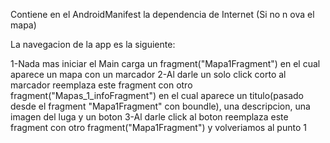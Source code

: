 Contiene en el AndroidManifest la dependencia de Internet (Si no n ova el mapa)

La navegacion de la app es la siguiente:

1-Nada mas iniciar el Main carga un fragment("Mapa1Fragment") en el cual aparece un mapa con un marcador
2-Al darle un solo click corto al marcador reemplaza este fragment con otro fragment("Mapas_1_infoFragment") en el cual aparece un titulo(pasado desde el fragment "Mapa1Fragment" con boundle), una descripcion, una imagen del luga y un boton
3-Al darle click al boton reemplaza este fragment con otro fragment("Mapa1Fragment") y volveriamos al punto 1
